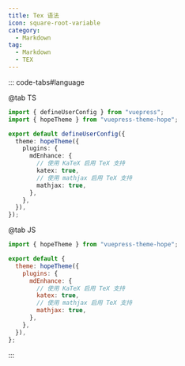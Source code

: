```yaml
---
title: Tex 语法
icon: square-root-variable
category:
  - Markdown
tag:
  - Markdown
  - TEX
---
```


<!-- @include: @md-enhance/zh/guide/grammar/tex.md#before -->

::: code-tabs#language

@tab TS

```ts {8-13} title=".vuepress/config.ts"
import { defineUserConfig } from "vuepress";
import { hopeTheme } from "vuepress-theme-hope";

export default defineUserConfig({
  theme: hopeTheme({
    plugins: {
      mdEnhance: {
        // 使用 KaTeX 启用 TeX 支持
        katex: true,
        // 使用 mathjax 启用 TeX 支持
        mathjax: true,
      },
    },
  }),
});
```

@tab JS

```js {7-12} title=".vuepress/config.js"
import { hopeTheme } from "vuepress-theme-hope";

export default {
  theme: hopeTheme({
    plugins: {
      mdEnhance: {
        // 使用 KaTeX 启用 TeX 支持
        katex: true,
        // 使用 mathjax 启用 TeX 支持
        mathjax: true,
      },
    },
  }),
};
```

:::

<!-- @include: @md-enhance/zh/guide/grammar/tex.md#after -->
